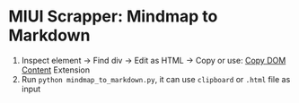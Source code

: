 # MIUI Scrapper: Mindmap to Markdown

1. Inspect element → Find div → Edit as HTML → Copy or use: [Copy DOM Content](https://chrome.google.com/webstore/detail/copy-dom-content/dmdbhcacalljmfmilnhmnhihdfoamdap) Extension
2. Run `python mindmap_to_markdown.py`, it can use `clipboard` or `.html` file as input
